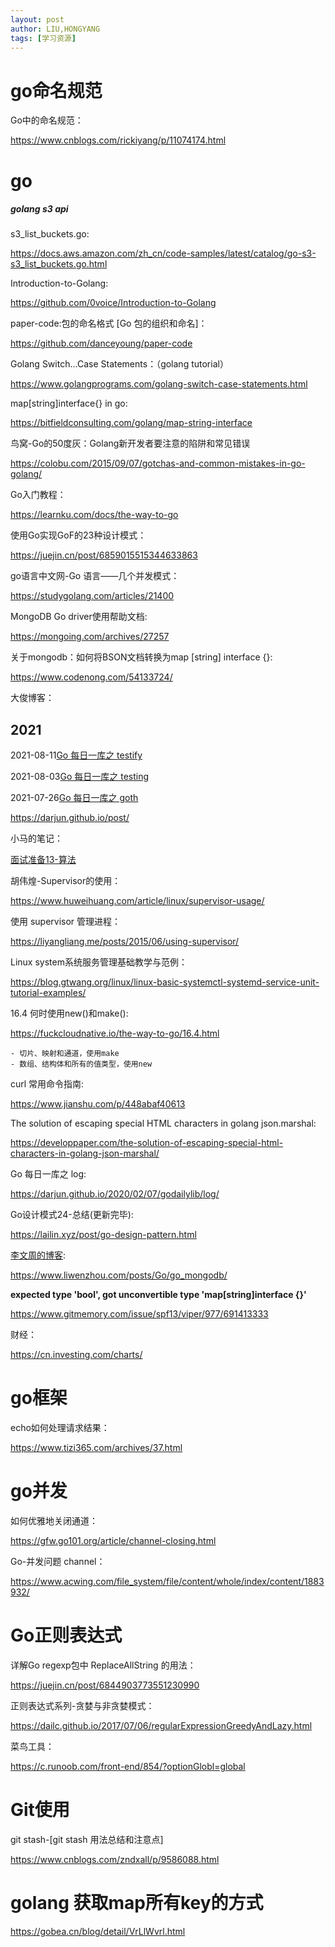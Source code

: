 ```yaml
---
layout: post
author: LIU,HONGYANG
tags: [学习资源]
---
```




# go命名规范

Go中的命名规范：

https://www.cnblogs.com/rickiyang/p/11074174.html



# go 

##### golang s3 api 

s3_list_buckets.go:

https://docs.aws.amazon.com/zh_cn/code-samples/latest/catalog/go-s3-s3_list_buckets.go.html



Introduction-to-Golang:

https://github.com/0voice/Introduction-to-Golang



paper-code:包的命名格式 [Go 包的组织和命名]：

https://github.com/danceyoung/paper-code



Golang Switch…Case Statements：（golang tutorial）

https://www.golangprograms.com/golang-switch-case-statements.html



map[string]interface{} in go:

https://bitfieldconsulting.com/golang/map-string-interface



鸟窝-Go的50度灰：Golang新开发者要注意的陷阱和常见错误

https://colobu.com/2015/09/07/gotchas-and-common-mistakes-in-go-golang/



Go入门教程：

https://learnku.com/docs/the-way-to-go



使用Go实现GoF的23种设计模式：

https://juejin.cn/post/6859015515344633863



go语言中文网-Go 语言——几个并发模式：

https://studygolang.com/articles/21400



MongoDB Go driver使用帮助文档:

https://mongoing.com/archives/27257



关于mongodb：如何将BSON文档转换为map [string] interface {}:

https://www.codenong.com/54133724/



大俊博客：

## 2021

2021-08-11[Go 每日一库之 testify](https://darjun.github.io/2021/08/11/godailylib/testify/)

2021-08-03[Go 每日一库之 testing](https://darjun.github.io/2021/08/03/godailylib/testing/)

2021-07-26[Go 每日一库之 goth](https://darjun.github.io/2021/07/26/godailylib/goth/)

https://darjun.github.io/post/





小马的笔记：

[面试准备13-算法](http://masikkk.com/article/Interview-13-Algorithm/)



胡伟煌-Supervisor的使用：

https://www.huweihuang.com/article/linux/supervisor-usage/



使用 supervisor 管理进程：

https://liyangliang.me/posts/2015/06/using-supervisor/



Linux system系统服务管理基础教学与范例：

https://blog.gtwang.org/linux/linux-basic-systemctl-systemd-service-unit-tutorial-examples/



16.4 何时使用new()和make():

https://fuckcloudnative.io/the-way-to-go/16.4.html

```
- 切片、映射和通道，使用make
- 数组、结构体和所有的值类型，使用new 
```



curl 常用命令指南:

https://www.jianshu.com/p/448abaf40613



The solution of escaping special HTML characters in golang json.marshal:

https://developpaper.com/the-solution-of-escaping-special-html-characters-in-golang-json-marshal/



Go 每日一库之 log:

https://darjun.github.io/2020/02/07/godailylib/log/



Go设计模式24-总结(更新完毕):

https://lailin.xyz/post/go-design-pattern.html





[李文周的博客](https://www.liwenzhou.com/):



https://www.liwenzhou.com/posts/Go/go_mongodb/



**expected type 'bool', got unconvertible type 'map[string]interface {}'**

https://www.gitmemory.com/issue/spf13/viper/977/691413333



财经：

https://cn.investing.com/charts/





# go框架



echo如何处理请求结果：

https://www.tizi365.com/archives/37.html



# go并发



如何优雅地关闭通道：

https://gfw.go101.org/article/channel-closing.html

Go-并发问题 channel：

https://www.acwing.com/file_system/file/content/whole/index/content/1883932/





# Go正则表达式



详解Go regexp包中 ReplaceAllString 的用法：

https://juejin.cn/post/6844903773551230990



正则表达式系列-贪婪与非贪婪模式：

https://dailc.github.io/2017/07/06/regularExpressionGreedyAndLazy.html



菜鸟工具：

https://c.runoob.com/front-end/854/?optionGlobl=global



# Git使用

git stash-[git stash 用法总结和注意点]

https://www.cnblogs.com/zndxall/p/9586088.html



# golang 获取map所有key的方式

https://gobea.cn/blog/detail/VrLlWvrl.html
